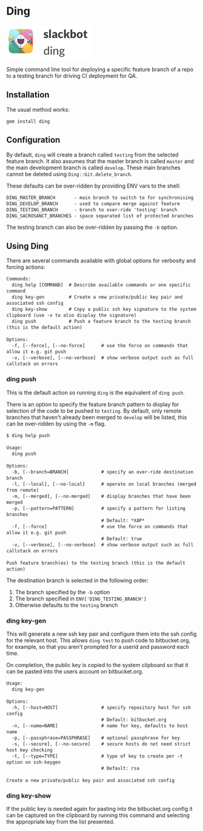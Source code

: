 # Ding

![Ding](./ding.png)

Simple command line tool for deploying a specific feature branch of a
repo to a testing branch for driving CI deployment for QA.

## Installation

The usual method works:

    gem install ding

## Configuration

By default, `ding` will create a branch called `testing` from the
selected feature branch. It also assumes that the master branch is
called `master` and the main development branch is called `develop`.
These main branches cannot be deleted using `Ding::Git.delete_branch`.

These defaults can be over-ridden by providing ENV vars to the shell:

    DING_MASTER_BRANCH       - main branch to switch to for synchronising
    DING_DEVELOP_BRANCH      - used to compare merge against feature
    DING_TESTING_BRANCH      - branch to over-ride 'testing' branch
    DING_SACROSANCT_BRANCHES - space separated list of protected branches

The testing branch can also be over-ridden by passing the `-b` option.

## Using Ding

There are several commands available with global options for verbosity and forcing actions:

    Commands:
      ding help [COMMAND]  # Describe available commands or one specific command
      ding key-gen         # Create a new private/public key pair and associated ssh config
      ding key-show        # Copy a public ssh key signature to the system clipboard (use -v to also display the signature)
      ding push            # Push a feature branch to the testing branch (this is the default action)

    Options:
      -f, [--force], [--no-force]      # use the force on commands that allow it e.g. git push
      -v, [--verbose], [--no-verbose]  # show verbose output such as full callstack on errors

### ding push

This is the default action so running `ding` is the equivalent of `ding push`.

There is an option to specify the feature branch pattern to display for
selection of the code to be pushed to `testing`. By default, only
remote branches that haven't already been merged to `develop` will be
listed, this can be over-ridden by using the `-m` flag.

    $ ding help push

    Usage:
      ding push

    Options:
      -b, [--branch=BRANCH]            # specify an over-ride destination branch
      -l, [--local], [--no-local]      # operate on local branches (merged from remote)
      -m, [--merged], [--no-merged]    # display branches that have been merged
      -p, [--pattern=PATTERN]          # specify a pattern for listing branches
                                       # Default: *XAP*
      -f, [--force]                    # use the force on commands that allow it e.g. git push
                                       # Default: true
      -v, [--verbose], [--no-verbose]  # show verbose output such as full callstack on errors

    Push feature branch(es) to the testing branch (this is the default action)

The destination branch is selected in the following order:

1. The branch specified by the `-b` option
1. The branch specified in `ENV['DING_TESTING_BRANCH']`
1. Otherwise defaults to the `testing` branch

### ding key-gen

This will generate a new ssh key pair and configure them into the ssh config
for the relevant host. This allows `ding test` to push code to bitbucket.org,
for example, so that you aren't prompted for a userid and password each
time.

On completion, the public key is copied to the system clipboard so that
it can be pasted into the users account on bitbucket.org.

    Usage:
      ding key-gen

    Options:
      -h, [--host=HOST]                # specify repository host for ssh config
                                       # Default: bitbucket.org
      -n, [--name=NAME]                # name for key, defaults to host name
      -p, [--passphrase=PASSPHRASE]    # optional passphrase for key
      -s, [--secure], [--no-secure]    # secure hosts do not need strict host key checking
      -t, [--type=TYPE]                # type of key to create per -t option on ssh-keygen
                                       # Default: rsa

    Create a new private/public key pair and associated ssh config

### ding key-show

If the public key is needed again for pasting into the bitbucket.org config it can be
captured on the clipboard by running this command and selecting the appropriate key from
the list presented.

